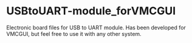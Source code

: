 # USBtoUART-module_forVMCGUI
Electronic board files for USB to UART module. Has been developed for VMCGUI, but feel free to use it with any other system.
